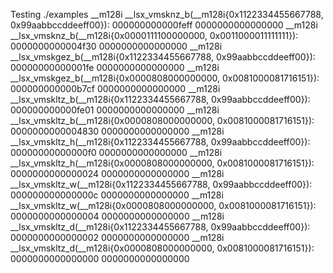 Testing ./examples
__m128i __lsx_vmsknz_b(__m128i{0x1122334455667788, 0x99aabbccddeeff00}): 000000000000feff 0000000000000000
__m128i __lsx_vmsknz_b(__m128i{0x0000111100000000, 0x0011000011111111}): 0000000000004f30 0000000000000000
__m128i __lsx_vmskgez_b(__m128i{0x1122334455667788, 0x99aabbccddeeff00}): 00000000000001fe 0000000000000000
__m128i __lsx_vmskgez_b(__m128i{0x0000808000000000, 0x0081000081716151}): 000000000000b7cf 0000000000000000
__m128i __lsx_vmskltz_b(__m128i{0x1122334455667788, 0x99aabbccddeeff00}): 000000000000fe01 0000000000000000
__m128i __lsx_vmskltz_b(__m128i{0x0000808000000000, 0x0081000081716151}): 0000000000004830 0000000000000000
__m128i __lsx_vmskltz_h(__m128i{0x1122334455667788, 0x99aabbccddeeff00}): 00000000000000f0 0000000000000000
__m128i __lsx_vmskltz_h(__m128i{0x0000808000000000, 0x0081000081716151}): 0000000000000024 0000000000000000
__m128i __lsx_vmskltz_w(__m128i{0x1122334455667788, 0x99aabbccddeeff00}): 000000000000000c 0000000000000000
__m128i __lsx_vmskltz_w(__m128i{0x0000808000000000, 0x0081000081716151}): 0000000000000004 0000000000000000
__m128i __lsx_vmskltz_d(__m128i{0x1122334455667788, 0x99aabbccddeeff00}): 0000000000000002 0000000000000000
__m128i __lsx_vmskltz_d(__m128i{0x0000808000000000, 0x0081000081716151}): 0000000000000000 0000000000000000
